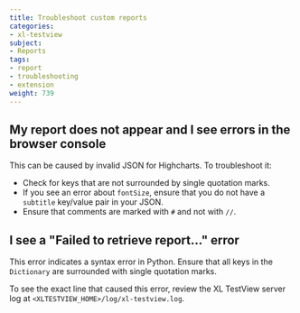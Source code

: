 ```yaml
---
title: Troubleshoot custom reports
categories:
- xl-testview
subject:
- Reports
tags:
- report
- troubleshooting
- extension
weight: 739
---
```


## My report does not appear and I see errors in the browser console

This can be caused by invalid JSON for Highcharts. To troubleshoot it:

* Check for keys that are not surrounded by single quotation marks.
* If you see an error about `fontSize`, ensure that you do not have a `subtitle` key/value pair in your JSON.
* Ensure that comments are marked with `#` and not with `//`.

## I see a "Failed to retrieve report..." error

This error indicates a syntax error in Python. Ensure that all keys in the `Dictionary` are surrounded with single quotation marks.

To see the exact line that caused this error, review the XL TestView server log at `<XLTESTVIEW_HOME>/log/xl-testview.log`.
